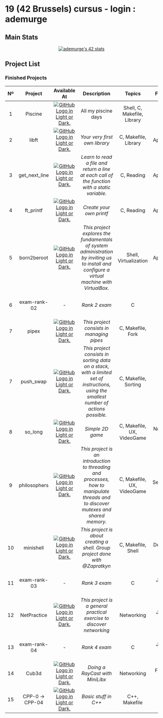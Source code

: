 # 19 (42 Brussels) cursus - login : ademurge

## Main Stats

<div align="center">
<a href="https://github.com/JaeSeoKim/badge42"><img src="https://badge42.vercel.app/api/v2/clfv4lwm6001108mua8r8wn3y/stats?cursusId=21&coalitionId=53" alt="ademurge's 42 stats" /></a>
</div>

## Project List

### Finished Projects

|  Nº  | Project | Available At | Description | Topics | Finished | Score |
| :--: | :-----: | :----------: | :---------: | :----: | :------: | :---: |
| 1 | Piscine | <a href="https://github.com/arthurdemurger/Piscine-42"><picture><source media="(prefers-color-scheme: dark)" srcset="https://user-images.githubusercontent.com/40824677/205689829-11cbb3fd-d452-4846-a799-0be90146192e.png"><source media="(prefers-color-scheme: light)" srcset="https://user-images.githubusercontent.com/40824677/205689834-f6b698a0-844d-46c2-8cca-2051cd3a9ef0.png"><img alt="GitHub Logo in Light or Dark." src="https://user-images.githubusercontent.com/40824677/205689829-11cbb3fd-d452-4846-a799-0be90146192e.png"></picture></a><br/> | All my piscine days | Shell, C, Makefile, Library | March 2022 | Finished |
| 2 | libft | <a href="https://github.com/arthurdemurger/libft"><picture><source media="(prefers-color-scheme: dark)" srcset="https://user-images.githubusercontent.com/40824677/205689829-11cbb3fd-d452-4846-a799-0be90146192e.png"><source media="(prefers-color-scheme: light)" srcset="https://user-images.githubusercontent.com/40824677/205689834-f6b698a0-844d-46c2-8cca-2051cd3a9ef0.png"><img alt="GitHub Logo in Light or Dark." src="https://user-images.githubusercontent.com/40824677/205689829-11cbb3fd-d452-4846-a799-0be90146192e.png"></picture></a><br/> | *Your very first own library* | C, Makefile, Library | April 2022 | [![ademurge's 42 Libft Score](https://badge42.vercel.app/api/v2/clfv4lwm6001108mua8r8wn3y/project/2550599)](https://github.com/JaeSeoKim/badge42) |
| 3 | get_next_line | <a href="https://github.com/arthurdemurger/get_next_line"><picture><source media="(prefers-color-scheme: dark)" srcset="https://user-images.githubusercontent.com/40824677/205689829-11cbb3fd-d452-4846-a799-0be90146192e.png"><source media="(prefers-color-scheme: light)" srcset="https://user-images.githubusercontent.com/40824677/205689834-f6b698a0-844d-46c2-8cca-2051cd3a9ef0.png"><img alt="GitHub Logo in Light or Dark." src="https://user-images.githubusercontent.com/40824677/205689829-11cbb3fd-d452-4846-a799-0be90146192e.png"></picture></a><br/> | *Learn to read a file and return a line at each call of the function with a static variable.* | C, Reading | April 2022 | [![ademurge's 42 get_next_line Score](https://badge42.vercel.app/api/v2/clfv4lwm6001108mua8r8wn3y/project/2567855)](https://github.com/JaeSeoKim/badge42) |
| 4 | ft_printf | <a href="https://github.com/arthurdemurger/ft_printf"><picture><source media="(prefers-color-scheme: dark)" srcset="https://user-images.githubusercontent.com/40824677/205689829-11cbb3fd-d452-4846-a799-0be90146192e.png"><source media="(prefers-color-scheme: light)" srcset="https://user-images.githubusercontent.com/40824677/205689834-f6b698a0-844d-46c2-8cca-2051cd3a9ef0.png"><img alt="GitHub Logo in Light or Dark." src="https://user-images.githubusercontent.com/40824677/205689829-11cbb3fd-d452-4846-a799-0be90146192e.png"></picture></a><br/> | *Create your own printf* | C, Reading | April 2022 | [![ademurge's 42 ft_printf Score](https://badge42.vercel.app/api/v2/clfv4lwm6001108mua8r8wn3y/project/2567857)](https://github.com/JaeSeoKim/badge42) |
| 5 | born2beroot | <a href="https://github.com/arthurdemurger/born2beroot"><picture><source media="(prefers-color-scheme: dark)" srcset="https://user-images.githubusercontent.com/40824677/205689829-11cbb3fd-d452-4846-a799-0be90146192e.png"><source media="(prefers-color-scheme: light)" srcset="https://user-images.githubusercontent.com/40824677/205689834-f6b698a0-844d-46c2-8cca-2051cd3a9ef0.png"><img alt="GitHub Logo in Light or Dark." src="https://user-images.githubusercontent.com/40824677/205689829-11cbb3fd-d452-4846-a799-0be90146192e.png"></picture></a><br/> | *This project explores the fundamentals of system administration by inviting us to install and configure a virtual machine with VirtualBox.* | Shell, Virtualization | April 2022 | [![ademurge's 42 Born2beroot Score](https://badge42.vercel.app/api/v2/clfv4lwm6001108mua8r8wn3y/project/2567838)](https://github.com/JaeSeoKim/badge42) |
| 6 | exam-rank-02 | - | *Rank 2 exam* | C | June 2022 | [![ademurge's 42 Exam Rank 02 Score](https://badge42.vercel.app/api/v2/clfv4lwm6001108mua8r8wn3y/project/2617268)](https://github.com/JaeSeoKim/badge42) |
| 7 | pipex | <a href="https://github.com/arthurdemurger/pipex"><picture><source media="(prefers-color-scheme: dark)" srcset="https://user-images.githubusercontent.com/40824677/205689829-11cbb3fd-d452-4846-a799-0be90146192e.png"><source media="(prefers-color-scheme: light)" srcset="https://user-images.githubusercontent.com/40824677/205689834-f6b698a0-844d-46c2-8cca-2051cd3a9ef0.png"><img alt="GitHub Logo in Light or Dark." src="https://user-images.githubusercontent.com/40824677/205689829-11cbb3fd-d452-4846-a799-0be90146192e.png"></picture></a><br/> | *This project consists in managing pipes* | C, Makefile, Fork | June 2022 | [![ademurge's 42 pipex Score](https://badge42.vercel.app/api/v2/clfv4lwm6001108mua8r8wn3y/project/2617270)](https://github.com/JaeSeoKim/badge42) |
| 7 | push_swap | <a href="https://github.com/arthurdemurger/push_swap"><picture><source media="(prefers-color-scheme: dark)" srcset="https://user-images.githubusercontent.com/40824677/205689829-11cbb3fd-d452-4846-a799-0be90146192e.png"><source media="(prefers-color-scheme: light)" srcset="https://user-images.githubusercontent.com/40824677/205689834-f6b698a0-844d-46c2-8cca-2051cd3a9ef0.png"><img alt="GitHub Logo in Light or Dark." src="https://user-images.githubusercontent.com/40824677/205689829-11cbb3fd-d452-4846-a799-0be90146192e.png"></picture></a><br/> | *This project consists in sorting data on a stack, with a limited set of instructions, using the smallest number of actions possible.* | C, Makefile, Sorting | June 2022 | [![ademurge's 42 push_swap Score](https://badge42.vercel.app/api/v2/clfv4lwm6001108mua8r8wn3y/project/2617269)](https://github.com/JaeSeoKim/badge42) |
| 8 | so_long | <a href="https://github.com/arthurdemurger/so_long"><picture><source media="(prefers-color-scheme: dark)" srcset="https://user-images.githubusercontent.com/40824677/205689829-11cbb3fd-d452-4846-a799-0be90146192e.png"><source media="(prefers-color-scheme: light)" srcset="https://user-images.githubusercontent.com/40824677/205689834-f6b698a0-844d-46c2-8cca-2051cd3a9ef0.png"><img alt="GitHub Logo in Light or Dark." src="https://user-images.githubusercontent.com/40824677/205689829-11cbb3fd-d452-4846-a799-0be90146192e.png"></picture></a><br/> | *Simple 2D game* | C, Makefile, UX, VideoGame | November 2022 | [![ademurge's 42 so_long Score](https://badge42.vercel.app/api/v2/clfv4lwm6001108mua8r8wn3y/project/2810391)](https://github.com/JaeSeoKim/badge42) |
| 9 | philosophers | <a href="https://github.com/arthurdemurger/philosophers"><picture><source media="(prefers-color-scheme: dark)" srcset="https://user-images.githubusercontent.com/40824677/205689829-11cbb3fd-d452-4846-a799-0be90146192e.png"><source media="(prefers-color-scheme: light)" srcset="https://user-images.githubusercontent.com/40824677/205689834-f6b698a0-844d-46c2-8cca-2051cd3a9ef0.png"><img alt="GitHub Logo in Light or Dark." src="https://user-images.githubusercontent.com/40824677/205689829-11cbb3fd-d452-4846-a799-0be90146192e.png"></picture></a><br/> | *This project is an introduction to threading and processes, how to manipulate threads and to discover mutexes and shared memory.* | C, Makefile, UX, VideoGame | September 2022 | [![ademurge's 42 Philosophers Score](https://badge42.vercel.app/api/v2/clfv4lwm6001108mua8r8wn3y/project/2892937)](https://github.com/JaeSeoKim/badge42) |
| 10 | minishell | <a href="https://github.com/arthurdemurger/minishell"><picture><source media="(prefers-color-scheme: dark)" srcset="https://user-images.githubusercontent.com/40824677/205689829-11cbb3fd-d452-4846-a799-0be90146192e.png"><source media="(prefers-color-scheme: light)" srcset="https://user-images.githubusercontent.com/40824677/205689834-f6b698a0-844d-46c2-8cca-2051cd3a9ef0.png"><img alt="GitHub Logo in Light or Dark." src="https://user-images.githubusercontent.com/40824677/205689829-11cbb3fd-d452-4846-a799-0be90146192e.png"></picture></a><br/> | *This project is about creating a shell. Group project done with @Zapratkyn* | C, Makefile, Shell | December 2022 | [![ademurge's 42 minishell Score](https://badge42.vercel.app/api/v2/clfv4lwm6001108mua8r8wn3y/project/2878397)](https://github.com/JaeSeoKim/badge42) |
| 11 | exam-rank-03 | - | *Rank 3 exam* | C | January 2023 | [![ademurge's 42 Exam Rank 03 Score](https://badge42.vercel.app/api/v2/clfv4lwm6001108mua8r8wn3y/project/2939354)](https://github.com/JaeSeoKim/badge42) |
| 12 | NetPractice | <a href="https://github.com/arthurdemurger/NetPractice"><picture><source media="(prefers-color-scheme: dark)" srcset="https://user-images.githubusercontent.com/40824677/205689829-11cbb3fd-d452-4846-a799-0be90146192e.png"><source media="(prefers-color-scheme: light)" srcset="https://user-images.githubusercontent.com/40824677/205689834-f6b698a0-844d-46c2-8cca-2051cd3a9ef0.png"><img alt="GitHub Logo in Light or Dark." src="https://user-images.githubusercontent.com/40824677/205689829-11cbb3fd-d452-4846-a799-0be90146192e.png"></picture></a><br/> | *This project is a general practical exercise to discover networking* | Networking | January 2023 | [![ademurge's 42 NetPractice Score](https://badge42.vercel.app/api/v2/clfv4lwm6001108mua8r8wn3y/project/2940836)](https://github.com/JaeSeoKim/badge42) |
| 13 | exam-rank-04 | - | *Rank 4 exam* | C | January 2023 | [![ademurge's 42 Exam Rank 04 Score](https://badge42.vercel.app/api/v2/clfv4lwm6001108mua8r8wn3y/project/2940829)](https://github.com/JaeSeoKim/badge42) |
| 14 | Cub3d | <a href="https://github.com/arthurdemurger/cub3d"><picture><source media="(prefers-color-scheme: dark)" srcset="https://user-images.githubusercontent.com/40824677/205689829-11cbb3fd-d452-4846-a799-0be90146192e.png"><source media="(prefers-color-scheme: light)" srcset="https://user-images.githubusercontent.com/40824677/205689834-f6b698a0-844d-46c2-8cca-2051cd3a9ef0.png"><img alt="GitHub Logo in Light or Dark." src="https://user-images.githubusercontent.com/40824677/205689829-11cbb3fd-d452-4846-a799-0be90146192e.png"></picture></a><br/> | *Doing a RayCast with MiniLibx* | Networking | February 2023 | [![ademurge's 42 cub3d Score](https://badge42.vercel.app/api/v2/clfv4lwm6001108mua8r8wn3y/project/2940835)](https://github.com/JaeSeoKim/badge42) |
| 15 | CPP-0 -> CPP-04 | <a href="https://github.com/arthurdemurger/CPP"><picture><source media="(prefers-color-scheme: dark)" srcset="https://user-images.githubusercontent.com/40824677/205689829-11cbb3fd-d452-4846-a799-0be90146192e.png"><source media="(prefers-color-scheme: light)" srcset="https://user-images.githubusercontent.com/40824677/205689834-f6b698a0-844d-46c2-8cca-2051cd3a9ef0.png"><img alt="GitHub Logo in Light or Dark." src="https://user-images.githubusercontent.com/40824677/205689829-11cbb3fd-d452-4846-a799-0be90146192e.png"></picture></a><br/> | *Basic stuff in C++* | C++, Makefile | March 2023 | [![ademurge's 42 CPP Module 04 Score](https://badge42.vercel.app/api/v2/clfv4lwm6001108mua8r8wn3y/project/3027700)](https://github.com/JaeSeoKim/badge42) |
